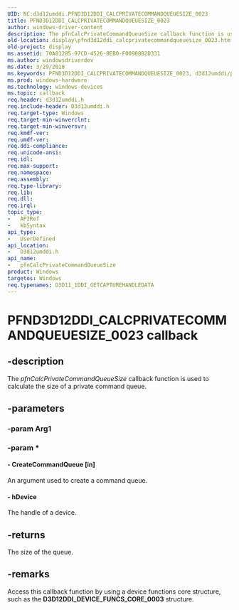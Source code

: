 ```yaml
---
UID: NC:d3d12umddi.PFND3D12DDI_CALCPRIVATECOMMANDQUEUESIZE_0023
title: PFND3D12DDI_CALCPRIVATECOMMANDQUEUESIZE_0023
author: windows-driver-content
description: The pfnCalcPrivateCommandQueueSize callback function is used to calculate the size of a private command queue.
old-location: display\pfnd3d12ddi_calcprivatecommandqueuesize_0023.htm
old-project: display
ms.assetid: 70A81285-97CD-4526-8EB0-F00908B2D331
ms.author: windowsdriverdev
ms.date: 3/29/2018
ms.keywords: PFND3D12DDI_CALCPRIVATECOMMANDQUEUESIZE_0023, d3d12umddi/pfnCalcPrivateCommandQueueSize, display.pfnd3d12ddi_calcprivatecommandqueuesize_0023, pfnCalcPrivateCommandQueueSize, pfnCalcPrivateCommandQueueSize callback function [Display Devices]
ms.prod: windows-hardware
ms.technology: windows-devices
ms.topic: callback
req.header: d3d12umddi.h
req.include-header: D3d12umddi.h
req.target-type: Windows
req.target-min-winverclnt: 
req.target-min-winversvr: 
req.kmdf-ver: 
req.umdf-ver: 
req.ddi-compliance: 
req.unicode-ansi: 
req.idl: 
req.max-support: 
req.namespace: 
req.assembly: 
req.type-library: 
req.lib: 
req.dll: 
req.irql: 
topic_type:
-	APIRef
-	kbSyntax
api_type:
-	UserDefined
api_location:
-	D3d12umddi.h
api_name:
-	pfnCalcPrivateCommandQueueSize
product: Windows
targetos: Windows
req.typenames: D3D11_1DDI_GETCAPTUREHANDLEDATA
---
```


# PFND3D12DDI_CALCPRIVATECOMMANDQUEUESIZE_0023 callback


## -description


The <i>pfnCalcPrivateCommandQueueSize</i> callback function is used to calculate the size of a private command queue. 


## -parameters




### -param Arg1


### -param *








#### - CreateCommandQueue [in]

An argument used to create a command queue. 


#### - hDevice

The handle of a device.


## -returns



The size of the queue.




## -remarks



Access this callback function by using a device functions core structure, such as the <b>D3D12DDI_DEVICE_FUNCS_CORE_0003</b> structure.



